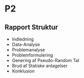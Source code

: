 # P2

## Rapport Struktur ##

* Indledning
* Data-Analyse
* Problemanalyse
* Problemformulering
* Genering af Pseudo-Random Tal
* Brud af Statiske antagelser
* Konklusion
